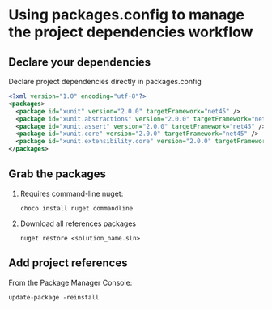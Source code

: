 # Using packages.config to manage the project dependencies workflow

## Declare your dependencies

Declare project dependencies directly in packages.config

``` xml
<?xml version="1.0" encoding="utf-8"?>
<packages>
  <package id="xunit" version="2.0.0" targetFramework="net45" />
  <package id="xunit.abstractions" version="2.0.0" targetFramework="net45" />
  <package id="xunit.assert" version="2.0.0" targetFramework="net45" />
  <package id="xunit.core" version="2.0.0" targetFramework="net45" />
  <package id="xunit.extensibility.core" version="2.0.0" targetFramework="net45" />
</packages>
```

## Grab the packages

1. Requires command-line nuget:

	``` script
	choco install nuget.commandline
	```

2. Download all references packages

	``` script
	nuget restore <solution_name.sln>
	```

## Add project references

From the Package Manager Console:

``` script
update-package -reinstall
```
